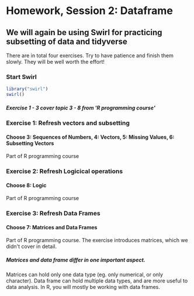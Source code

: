 Homework, Session 2: Dataframe
================

We will again be using Swirl for practicing subsetting of data and tidyverse
-----

There are in total four exercises. Try to have patience and finish them slowly. They will be well worth the effort! 

### Start Swirl

``` r
library("swirl")
swirl()
```

##### Exercise 1 - 3 cover topic 3 - 8 from 'R programming course'



### Exercise 1: Refresh vectors and subsetting

#### Choose 3: Sequences of Numbers, 4: Vectors, 5: Missing Values, 6: Subsetting Vectors 

Part of R programming course

### Exercise 2: Refresh Logicical operations

#### Choose 8: Logic 

Part of R programming course

### Exercise 3: Refresh Data Frames

#### Choose 7: Matrices and Data Frames 

Part of R programming course. The exercise introduces matrices, which we didn't cover in detail. 
##### Matrices and data frame differ in one important aspect. 
Matrices can hold only one data type (eg. only numerical, or only character).
Data frame can hold multiple data types, and are more useful to data analysis.
In R, you will mostly be working with data frames.

